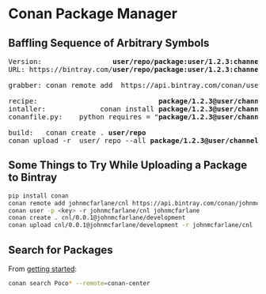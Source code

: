 # Conan Package Manager

## Baffling Sequence of Arbitrary Symbols

<pre>
Version:                 <b>user/repo/package:user/1.2.3:channel</b>
URL: https://bintray.com/<b>user/repo/package:user/1.2.3:channel</b>

grabber: conan remote add <REMOTE> https://api.bintray.com/conan/user/repo

recipe:                             <b>package/1.2.3@user/channel</b>
intaller:             conan install <b>package/1.2.3@user/channel</b> --build=missing
conanfile.py:    python requires = "<b>package/1.2.3@user/channel</b>"

build:   conan create . <b>user/repo</b> <your_profile_and_settings>
conan upload -r _user/_repo --all <b>package/1.2.3@user/channel</b>
</pre>

## Some Things to Try While Uploading a Package to Bintray

```bash
pip install conan
conan remote add johnmcfarlane/cnl https://api.bintray.com/conan/johnmcfarlane/cnl
conan user -p <key> -r johnmcfarlane/cnl johnmcfarlane
conan create . cnl/0.0.1@johnmcfarlane/development
conan upload cnl/0.0.1@johnmcfarlane/development -r johnmcfarlane/cnl
```

## Search for Packages

From [getting started](https://docs.conan.io/en/latest/getting_started.html#an-md5-encrypter-using-the-poco-libraries):

```sh
conan search Poco* --remote=conan-center
```
